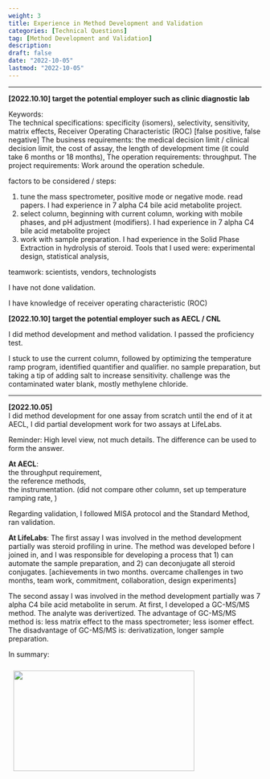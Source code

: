 ```yaml
---
weight: 3
title: Experience in Method Development and Validation
categories: [Technical Questions]
tag: [Method Development and Validation]
description: 
draft: false
date: "2022-10-05"
lastmod: "2022-10-05"
---
```


<!--more-->
---

**[2022.10.10] target the potential employer such as clinic diagnostic lab**  

Keywords:  
The technical specifications: specificity (isomers), selectivity, sensitivity, matrix effects, Receiver Operating Characteristic (ROC) [false positive, false negative] 
The business requirements: the medical decision limit / clinical decision limit, the cost of assay, the length of development time (it could take 6 months or 18 months),
The operation requirements: throughput. 
The project requirements: Work around the operation schedule.  

factors to be considered / steps:  
1) tune the mass spectrometer, positive mode or negative mode. read papers.  I had experience in 7 alpha C4 bile acid metabolite project.    
2) select column, beginning with current column, working with mobile phases, and pH adjustment (modifiers). I had experience in 7 alpha C4 bile acid metabolite project
3) work with sample preparation. I had experience in the Solid Phase Extraction in hydrolysis of steroid. Tools that I used were: experimental design, statistical analysis,  

teamwork: scientists, vendors, technologists  

I have not done validation.  

I have knowledge of receiver operating characteristic (ROC)


**[2022.10.10] target the potential employer such as AECL / CNL**    


I did method development and method validation.  I passed the proficiency test.  

I stuck to use the current column, followed by optimizing the temperature ramp program, identified quantifier and qualifier. 
no sample preparation, but taking a tip of adding salt to increase sensitivity.  challenge was the contaminated water blank, mostly methylene chloride.



---
**[2022.10.05]**  
I did method development for one assay from scratch until the end of it at AECL, I did partial development work for two assays at LifeLabs.

Reminder: High level view, not much details. The difference can be used to form the answer.

**At AECL**:  
the throughput requirement,  
the reference methods,  
the instrumentation. (did not compare other column, set up temperature ramping rate, )

Regarding validation, I followed MISA protocol and the Standard Method, ran validation.

**At LifeLabs**:
The first assay I was involved in the method development partially was steroid profiling in urine.  The method was developed before I joined in, and I was responsible for developing a process that 1) can automate the sample preparation, and 2) can deconjugate all steroid conjugates.  [achievements in two months. overcame challenges in two months, team work, commitment, collaboration, design experiments]  

The second assay I was involved in the method development partially was 7 alpha C4 bile acid metabolite in serum.  At first, I developed a GC-MS/MS method. The analyte was derivertized.  The advantage of GC-MS/MS method is: less matrix effect to the mass spectrometer; less isomer effect.  The disadvantage of GC-MS/MS is: derivatization, longer sample preparation.   


In summary:  

<img width ="360" height= "200" src = "/docs/images/method development presentation.png" style ="float: left" HSPACE="10" VSPACE="10"/>